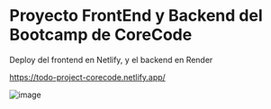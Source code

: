 
# Proyecto FrontEnd y Backend del Bootcamp de CoreCode
  Deploy del frontend en Netlify, y el backend en Render
  
  https://todo-project-corecode.netlify.app/
  
  
  ![image](https://user-images.githubusercontent.com/30531913/233522296-3417f62c-8b4f-4eaa-a6fc-ea0560c5c080.png)

